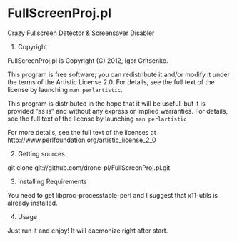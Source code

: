 FullScreenProj.pl
=================

Crazy Fullscreen  Detector &amp; Screensaver Disabler

1. Copyright

FullScreenProj.pl is Copyright (C) 2012, Igor Gritsenko.

This program is free software; you
can redistribute it and/or modify it under the terms of the
Artistic License 2.0. For details, see the full text of the
license by launching `man perlartistic`.

This program is distributed in the hope that it will be
useful, but it is provided “as is” and without any express
or implied warranties. For details, see the full text of
the license by launching `man perlartistic`

For more details, see the full text of the licenses at
<http://www.perlfoundation.org/artistic_license_2_0>

2. Getting sources

git clone git://github.com/drone-pl/FullScreenProj.pl.git

3. Installing Requirements 

You need to get libproc-processtable-perl and I suggest that x11-utils is already installed.

4. Usage

Just run it and enjoy! It will daemonize right after start.
